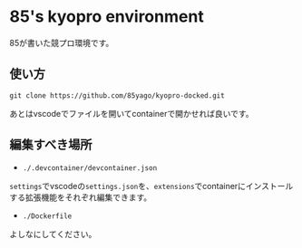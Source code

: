 # 85's kyopro environment

85が書いた競プロ環境です。

## 使い方

    git clone https://github.com/85yago/kyopro-docked.git

あとはvscodeでファイルを開いてcontainerで開かせれば良いです。

## 編集すべき場所
- `./.devcontainer/devcontainer.json`

`settings`でvscodeの`settings.json`を、`extensions`でcontainerにインストールする拡張機能をそれぞれ編集できます。

- `./Dockerfile`

よしなにしてください。